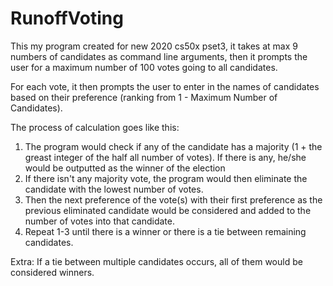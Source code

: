# RunoffVoting
This my program created for new 2020 cs50x pset3, it takes at max 9 numbers of candidates as command line arguments, then it prompts the user for a maximum number of 100 votes going to all candidates.

For each vote, it then prompts the user to enter in the names of candidates based on their preference (ranking from 1 - Maximum Number of Candidates).

The process of calculation goes like this:
1. The program would check if any of the candidate has a majority (1 + the greast integer of the half all number of votes). If there is any, he/she would be outputted as the winner of the election
2. If there isn't any majority vote, the program would then eliminate the candidate with the lowest number of votes.
3. Then the next preference of the vote(s) with their first preference as the previous eliminated candidate would be considered and added to the number of votes into that candidate.
4. Repeat 1-3 until there is a winner or there is a tie between remaining candidates.

Extra: If a tie between multiple candidates occurs, all of them would be considered winners.
